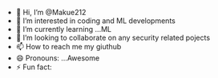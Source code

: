 - 👋 Hi, I’m @Makue212
- 👀 I’m interested in coding and ML developments  
- 🌱 I’m currently learning ...ML  
- 💞️ I’m looking to collaborate on any security related pojects
- 📫 How to reach me my giuthub  
- 😄 Pronouns: ...Awesome  
- ⚡ Fun fact: 

<!---
Makue212/Makue212 is a ✨ special ✨ repository because its `README.md` (this file) appears on your GitHub profile.
You can click the Preview link to take a look at your changes.
--->
